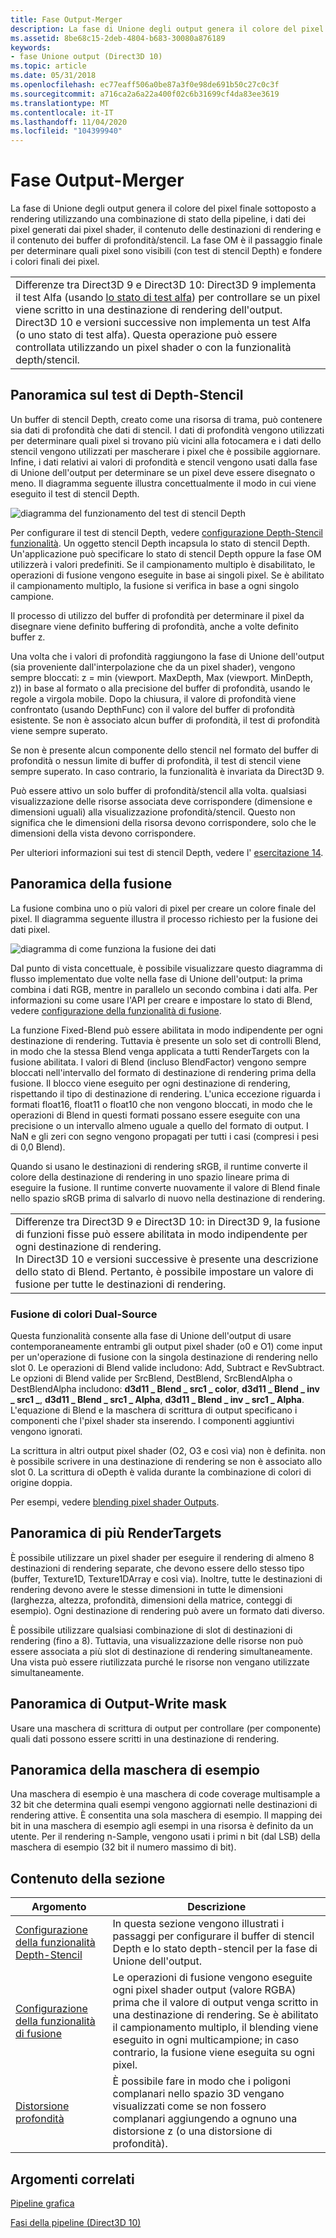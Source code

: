 ```yaml
---
title: Fase Output-Merger
description: La fase di Unione degli output genera il colore del pixel finale sottoposto a rendering utilizzando una combinazione di stato della pipeline, i dati dei pixel generati dai pixel shader, il contenuto delle destinazioni di rendering e il contenuto dei buffer di profondità/stencil.
ms.assetid: 8be68c15-2deb-4804-b683-30080a876189
keywords:
- fase Unione output (Direct3D 10)
ms.topic: article
ms.date: 05/31/2018
ms.openlocfilehash: ec77eaff506a0be87a3f0e98de691b50c27c0c3f
ms.sourcegitcommit: a716ca2a6a22a400f02c6b31699cf4da83ee3619
ms.translationtype: MT
ms.contentlocale: it-IT
ms.lasthandoff: 11/04/2020
ms.locfileid: "104399940"
---
```

# <a name="output-merger-stage"></a>Fase Output-Merger

La fase di Unione degli output genera il colore del pixel finale sottoposto a rendering utilizzando una combinazione di stato della pipeline, i dati dei pixel generati dai pixel shader, il contenuto delle destinazioni di rendering e il contenuto dei buffer di profondità/stencil. La fase OM è il passaggio finale per determinare quali pixel sono visibili (con test di stencil Depth) e fondere i colori finali dei pixel.



|                                                                                                                                                                                                                                                                                                                                                                                                             |
|-------------------------------------------------------------------------------------------------------------------------------------------------------------------------------------------------------------------------------------------------------------------------------------------------------------------------------------------------------------------------------------------------------------|
| Differenze tra Direct3D 9 e Direct3D 10: Direct3D 9 implementa il test Alfa (usando [lo stato di test alfa](/windows/desktop/direct3d9/alpha-testing-state)) per controllare se un pixel viene scritto in una destinazione di rendering dell'output.<br/> Direct3D 10 e versioni successive non implementa un test Alfa (o uno stato di test alfa). Questa operazione può essere controllata utilizzando un pixel shader o con la funzionalità depth/stencil.<br/> |



 

## <a name="depth-stencil-testing-overview"></a>Panoramica sul test di Depth-Stencil

Un buffer di stencil Depth, creato come una risorsa di trama, può contenere sia dati di profondità che dati di stencil. I dati di profondità vengono utilizzati per determinare quali pixel si trovano più vicini alla fotocamera e i dati dello stencil vengono utilizzati per mascherare i pixel che è possibile aggiornare. Infine, i dati relativi ai valori di profondità e stencil vengono usati dalla fase di Unione dell'output per determinare se un pixel deve essere disegnato o meno. Il diagramma seguente illustra concettualmente il modo in cui viene eseguito il test di stencil Depth.

![diagramma del funzionamento del test di stencil Depth](images/d3d10-depth-stencil-test.png)

Per configurare il test di stencil Depth, vedere [configurazione Depth-Stencil funzionalità](d3d10-graphics-programming-guide-depth-stencil.md). Un oggetto stencil Depth incapsula lo stato di stencil Depth. Un'applicazione può specificare lo stato di stencil Depth oppure la fase OM utilizzerà i valori predefiniti. Se il campionamento multiplo è disabilitato, le operazioni di fusione vengono eseguite in base ai singoli pixel. Se è abilitato il campionamento multiplo, la fusione si verifica in base a ogni singolo campione.

Il processo di utilizzo del buffer di profondità per determinare il pixel da disegnare viene definito buffering di profondità, anche a volte definito buffer z.

Una volta che i valori di profondità raggiungono la fase di Unione dell'output (sia proveniente dall'interpolazione che da un pixel shader), vengono sempre bloccati: z = min (viewport. MaxDepth, Max (viewport. MinDepth, z)) in base al formato o alla precisione del buffer di profondità, usando le regole a virgola mobile. Dopo la chiusura, il valore di profondità viene confrontato (usando DepthFunc) con il valore del buffer di profondità esistente. Se non è associato alcun buffer di profondità, il test di profondità viene sempre superato.

Se non è presente alcun componente dello stencil nel formato del buffer di profondità o nessun limite di buffer di profondità, il test di stencil viene sempre superato. In caso contrario, la funzionalità è invariata da Direct3D 9.

Può essere attivo un solo buffer di profondità/stencil alla volta. qualsiasi visualizzazione delle risorse associata deve corrispondere (dimensione e dimensioni uguali) alla visualizzazione profondità/stencil. Questo non significa che le dimensioni della risorsa devono corrispondere, solo che le dimensioni della vista devono corrispondere.

Per ulteriori informazioni sui test di stencil Depth, vedere l' [esercitazione 14](https://msdn.microsoft.com/library/Ee416550(v=VS.85).aspx).

## <a name="blending-overview"></a>Panoramica della fusione

La fusione combina uno o più valori di pixel per creare un colore finale del pixel. Il diagramma seguente illustra il processo richiesto per la fusione dei dati pixel.

![diagramma di come funziona la fusione dei dati](images/d3d10-blend-state.png)

Dal punto di vista concettuale, è possibile visualizzare questo diagramma di flusso implementato due volte nella fase di Unione dell'output: la prima combina i dati RGB, mentre in parallelo un secondo combina i dati alfa. Per informazioni su come usare l'API per creare e impostare lo stato di Blend, vedere [configurazione della funzionalità di fusione](d3d10-graphics-programming-guide-blend-state.md).

La funzione Fixed-Blend può essere abilitata in modo indipendente per ogni destinazione di rendering. Tuttavia è presente un solo set di controlli Blend, in modo che la stessa Blend venga applicata a tutti RenderTargets con la fusione abilitata. I valori di Blend (incluso BlendFactor) vengono sempre bloccati nell'intervallo del formato di destinazione di rendering prima della fusione. Il blocco viene eseguito per ogni destinazione di rendering, rispettando il tipo di destinazione di rendering. L'unica eccezione riguarda i formati float16, float11 o float10 che non vengono bloccati, in modo che le operazioni di Blend in questi formati possano essere eseguite con una precisione o un intervallo almeno uguale a quello del formato di output. I NaN e gli zeri con segno vengono propagati per tutti i casi (compresi i pesi di 0,0 Blend).

Quando si usano le destinazioni di rendering sRGB, il runtime converte il colore della destinazione di rendering in uno spazio lineare prima di eseguire la fusione. Il runtime converte nuovamente il valore di Blend finale nello spazio sRGB prima di salvarlo di nuovo nella destinazione di rendering.



|                                                                                                                                                                                                                                                                                                     |
|-----------------------------------------------------------------------------------------------------------------------------------------------------------------------------------------------------------------------------------------------------------------------------------------------------|
| Differenze tra Direct3D 9 e Direct3D 10: in Direct3D 9, la fusione di funzioni fisse può essere abilitata in modo indipendente per ogni destinazione di rendering.<br/> In Direct3D 10 e versioni successive è presente una descrizione dello stato di Blend. Pertanto, è possibile impostare un valore di fusione per tutte le destinazioni di rendering.<br/> |



 

### <a name="dual-source-color-blending"></a>Fusione di colori Dual-Source

Questa funzionalità consente alla fase di Unione dell'output di usare contemporaneamente entrambi gli output pixel shader (o0 e O1) come input per un'operazione di fusione con la singola destinazione di rendering nello slot 0. Le operazioni di Blend valide includono: Add, Subtract e RevSubtract. Le opzioni di Blend valide per SrcBlend, DestBlend, SrcBlendAlpha o DestBlendAlpha includono: **d3d11 \_ Blend \_ src1 \_ color**, **d3d11 \_ Blend \_ inv \_ src1 \_**, **d3d11 \_ Blend \_ src1 \_ Alpha**, **d3d11 \_ Blend \_ inv \_ src1 \_ Alpha**. L'equazione di Blend e la maschera di scrittura di output specificano i componenti che l'pixel shader sta inserendo. I componenti aggiuntivi vengono ignorati.

La scrittura in altri output pixel shader (O2, O3 e così via) non è definita. non è possibile scrivere in una destinazione di rendering se non è associato allo slot 0. La scrittura di oDepth è valida durante la combinazione di colori di origine doppia.

Per esempi, vedere [blending pixel shader Outputs](d3d10-graphics-programming-guide-blend-state.md).

## <a name="multiple-rendertargets-overview"></a>Panoramica di più RenderTargets

È possibile utilizzare un pixel shader per eseguire il rendering di almeno 8 destinazioni di rendering separate, che devono essere dello stesso tipo (buffer, Texture1D, Texture1DArray e così via). Inoltre, tutte le destinazioni di rendering devono avere le stesse dimensioni in tutte le dimensioni (larghezza, altezza, profondità, dimensioni della matrice, conteggi di esempio). Ogni destinazione di rendering può avere un formato dati diverso.

È possibile utilizzare qualsiasi combinazione di slot di destinazioni di rendering (fino a 8). Tuttavia, una visualizzazione delle risorse non può essere associata a più slot di destinazione di rendering simultaneamente. Una vista può essere riutilizzata purché le risorse non vengano utilizzate simultaneamente.

## <a name="output-write-mask-overview"></a>Panoramica di Output-Write mask

Usare una maschera di scrittura di output per controllare (per componente) quali dati possono essere scritti in una destinazione di rendering.

## <a name="sample-mask-overview"></a>Panoramica della maschera di esempio

Una maschera di esempio è una maschera di code coverage multisample a 32 bit che determina quali esempi vengono aggiornati nelle destinazioni di rendering attive. È consentita una sola maschera di esempio. Il mapping dei bit in una maschera di esempio agli esempi in una risorsa è definito da un utente. Per il rendering n-Sample, vengono usati i primi n bit (dal LSB) della maschera di esempio (32 bit il numero massimo di bit).


## <a name="in-this-section"></a>Contenuto della sezione



| Argomento                                                                                                    | Descrizione                                                                                                                                                                                                                                                      |
|----------------------------------------------------------------------------------------------------------|------------------------------------------------------------------------------------------------------------------------------------------------------------------------------------------------------------------------------------------------------------------|
| [Configurazione della funzionalità Depth-Stencil](d3d10-graphics-programming-guide-depth-stencil.md)<br/> | In questa sezione vengono illustrati i passaggi per configurare il buffer di stencil Depth e lo stato depth-stencil per la fase di Unione dell'output.<br/>                                                                                                                           |
| [Configurazione della funzionalità di fusione](d3d10-graphics-programming-guide-blend-state.md)<br/>        | Le operazioni di fusione vengono eseguite ogni pixel shader output (valore RGBA) prima che il valore di output venga scritto in una destinazione di rendering. Se è abilitato il campionamento multiplo, il blending viene eseguito in ogni multicampione; in caso contrario, la fusione viene eseguita su ogni pixel.<br/> |
| [Distorsione profondità](d3d10-graphics-programming-guide-output-merger-stage-depth-bias.md)<br/>             | È possibile fare in modo che i poligoni complanari nello spazio 3D vengano visualizzati come se non fossero complanari aggiungendo a ognuno una distorsione z (o una distorsione di profondità).<br/>                                                                                                              |



 

## <a name="related-topics"></a>Argomenti correlati

<dl> <dt>

[Pipeline grafica](overviews-direct3d-11-graphics-pipeline.md)
</dt> <dt>

[Fasi della pipeline (Direct3D 10)](/windows/desktop/direct3d10/d3d10-graphics-programming-guide-pipeline-stages)
</dt> </dl>

 

